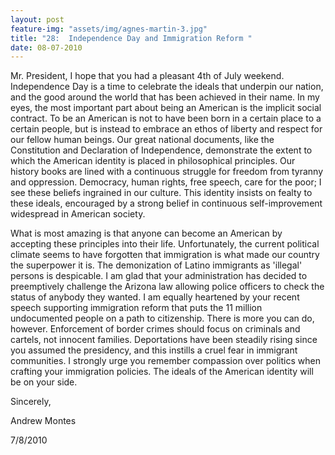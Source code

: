 ```yaml
---
layout: post
feature-img: "assets/img/agnes-martin-3.jpg"
title: "28:  Independence Day and Immigration Reform "
date: 08-07-2010
---
```

Mr. President, I hope that you had a pleasant 4th of July weekend. Independence Day is a time to celebrate the ideals that underpin our nation, and the good around the world that has been achieved in their name. In my eyes, the most important part about being an American is the implicit social contract. To be an American is not to have been born in a certain place to a certain people, but is instead to embrace an ethos of liberty and respect for our fellow human beings. Our great national documents, like the Constitution and Declaration of Independence, demonstrate the extent to which the American identity is placed in philosophical principles. Our history books are lined with a continuous struggle for freedom from tyranny and oppression. Democracy, human rights, free speech, care for the poor; I see these beliefs ingrained in our culture. This identity insists on fealty to these ideals, encouraged by a strong belief in continuous self-improvement widespread in American society.

What is most amazing is that anyone can become an American by accepting these principles into their life. Unfortunately, the current political climate seems to have forgotten that immigration is what made our country the superpower it is. The demonization of Latino immigrants as 'illegal' persons is despicable. I am glad that your administration has decided to preemptively challenge the Arizona law allowing police officers to check the status of anybody they wanted. I am equally heartened by your recent speech supporting immigration reform that puts the 11 million undocumented people on a path to citizenship. There is more you can do, however. Enforcement of border crimes should focus on criminals and cartels, not innocent families. Deportations have been steadily rising since you assumed the presidency, and this instills a cruel fear in immigrant communities. I strongly urge you remember compassion over politics when crafting your immigration policies. The ideals of the American identity will be on your side.

Sincerely,

Andrew Montes

7/8/2010 
 


 
 